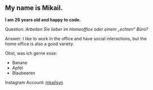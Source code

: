 ## My name is Mikail.

**I am 26 years old and happy to code.**

Question: *Arbeiten Sie lieber im Homeoffice oder einem „echten“ Büro?*

Answer: I like to work in the office and have social interactions, but the home office is also a good variety.

Obst, was ich gerne esse:

- Banane
- Apfel
- Blaubeeren

Instagram Account: [mkailsyn](https://www.instagram.com/mkailsyn/)
